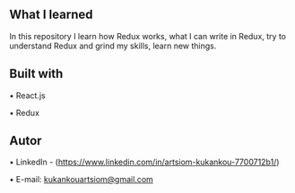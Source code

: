 ## What I learned

In this repository I learn how Redux works, what I can write in Redux, try to understand Redux and grind my skills, learn new things.

## Built with 

• React.js

• Redux

## Autor

• LinkedIn - (https://www.linkedin.com/in/artsiom-kukankou-7700712b1/)

• E-mail: kukankouartsiom@gmail.com
